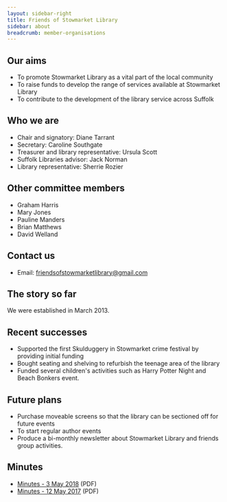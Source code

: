 ```yaml
---
layout: sidebar-right
title: Friends of Stowmarket Library
sidebar: about
breadcrumb: member-organisations
---
```

## Our aims

* To promote Stowmarket Library as a vital part of the local community
* To raise funds to develop the range of services available at Stowmarket Library
* To contribute to the development of the library service across Suffolk

## Who we are

* Chair and signatory: Diane Tarrant
* Secretary: Caroline Southgate
* Treasurer and library representative: Ursula Scott
* Suffolk Libraries advisor: Jack Norman
* Library representative: Sherrie Rozier

## Other committee members

* Graham Harris
* Mary Jones
* Pauline Manders
* Brian Matthews
* David Welland

## Contact us

* Email: friendsofstowmarketlibrary@gmail.com

## The story so far

We were established in March 2013.

## Recent successes

* Supported the first Skulduggery in Stowmarket crime festival by providing initial funding
* Bought seating and shelving to refurbish the teenage area of the library
* Funded several children's activities such as Harry Potter Night and Beach Bonkers event.

## Future plans

* Purchase moveable screens so that the library can be sectioned off for future events
* To start regular author events
* Produce a bi-monthly newsletter about Stowmarket Library and friends group activities.

## Minutes

* [Minutes - 3 May 2018](/assets/pdf/2018-05-03-fsl-minutes.pdf) (PDF)
* [Minutes - 12 May 2017](/assets/pdf/2017-05-12-fsl-minutes.pdf) (PDF)
